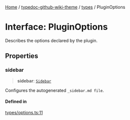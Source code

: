 [Home](../../../README.md) / [typedoc-github-wiki-theme](../../README.md) / [types](../README.md) / PluginOptions

# Interface: PluginOptions

Describes the options declared by the plugin.

## Properties

### sidebar

> **sidebar**: [`Sidebar`](Sidebar.md)

Configures the autogenerated `_sidebar.md file`.

#### Defined in

[types/options.ts:11](https://github.com/typedoc2md/typedoc-plugin-markdown/blob/7934b23566f374f44fe6de5fd9240ab185bf799f/packages/typedoc-github-wiki-theme/src/types/options.ts#L11)
